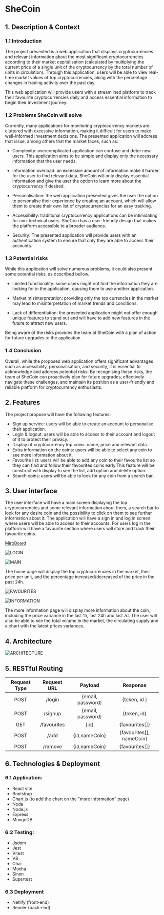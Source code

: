 # SheCoin

## 1. Description & Context

### 1.1 Introduction

The project presented is a web application that displays cryptocurrencies and relevant information about the most significant cryptocurrencies according to their market capitalisation (calculated by multiplying the current price of a single unit of the cryptocurrency by the total number of units in circulation). Through this application, users will be able to view real-time market values of top cryptocurrencies, along with the percentage changes in trading activity over the past day.

This web application will provide users with a streamlined platform to track their favourite cryptocurrencies daily and access essential information to begin their investment journey.

### 1.2 Problems SheCoin will solve

Currently, many applications for monitoring cryptocurrency markets are cluttered with excessive information, making it difficult for users to make well-informed investment decisions. The presented application will address that issue, among others that the market faces, such as:

- Complexity: overcomplicated application can confuse and deter new users. This application aims to be simple and display only the necessary information that the user needs.

- Information overload: an excessive amount of information make it harder for the user to find relevant data, SheCoin will only display essential information and give the user the option to learn more about the cryptocurrency if desired.

- Personalisation: the web application presented gives the user the option to personalise their experience by creating an account, which will allow them to create their own list of cryptocurrencies for an easy tracking.

- Accessibility: traditional cryptocurrency applications can be intimidating for non-technical users. SheCoin has a user-friendly design that makes the platform accessible to a broader audience.

- Security: The presented application will provide users with an authentication system to ensure that only they are able to access their accounts.

### 1.3 Potential risks

While this application will solve numerous problems, it could also present some potential risks, as described bellow.

- Limited functionality: some users might not find the information they are looking for in the application, causing them to use another application.

- Market misinterpretation: providing only the top currencies in the market may lead to misinterpretation of market trends and conditions.

- Lack of differentiation: the presented application might not offer enough unique features to stand out and will have to add new features in the future to attract new users.

Being aware of the risks provides the team at SheCoin with a plan of action for future upgrades to the application.

### 1.4 Conclusion

Overall, while the proposed web application offers significant advantages such as accessibility, personalisation, and security, it is essential to acknowledge and address potential risks. By recognising these risks, the team at SheCoin can proactively plan for future upgrades, effectively navigate these challenges, and maintain its position as a user-friendly and reliable platform for cryptocurrency enthusiasts.

## 2. Features

The project propose will have the following features:

- Sign up service: users will be able to create an account to personalise their application.
- Login & logout: users will be able to access to their account and logout of it to protect their privacy.
- Display of cryptocurrency top coins: name, price and relevant data.
- Extra information on the coins: users will be able to select any coin to see more information about it.
- Favourite list: users will be able to add any coin to their favourite list so they can find and follow their favourites coins early.This feature will be construct with display to see the list, add option and delete option.
- Search coins: users will be able to look for any coin from a search bar.

## 3. User interface

The user interface will have a main screen displaying the top cryptocurrencies and some relevant information about them, a search bar to look for any desire coin and the possibility to click on them to see further information about it. The application will have a sign in and log in screen where users will be able to access to their accounts. For users log in the platform will have a favourite section where users will store and track their favourite coins.

[MiroBoard](https://miro.com/welcomeonboard/bVNnWnRuT3d2RHZwNTc1RjEyb1BhS21wa0FqdVFMVTFXcFpkaDVHRVR4NDNyT2RDODlMNTFGbUowTGs4RzBobXwzNDU4NzY0NTg1NjgzNjUzNzgwfDI=?share_link_id=702235744300)

![LOGIN](./documentation/proposal/login.png)

![MAIN](./documentation/proposal/cryptocurrency.png)

The home page will display the top cryptocurrencies in the market, their price per unit, and the percentage increased/decreased of the price in the past 24h.

![FAVOURITES](./documentation/proposal/favourites.png)

![INFORMATION](./documentation/proposal/information.png)

The more information page will display more information about the coin, including the price variance in the last 1h, last 24h and last 7d. The user will also be able to see the total volume in the market, the circulating supply and a chart with the latest prices variances.

## 4. Architecture

![ARCHITECTURE](./documentation/proposal/architecture.png)

## 5. RESTful Routing

| Request Type | Request URL |      Payload      |         Response         |
| :----------: | :---------: | :---------------: | :----------------------: |
|     POST     |   /login    | {email, password} |       {token, id }       |
|     POST     |   /signup   | {email, password} |       {token, id}        |
|     GET      | /favourites |       {id}        |      {favourites[]}      |
|     POST     |    /add     |   {id,nameCoin}   | {favourites[], nameCoin} |
|     POST     |   /remove   |   {id,nameCoin}   |      {favourites[]}      |

## 6. Technologies & Deployment

### 6.1 Application:

- React vite
- Bootstrap
- Chart.js (to add the chart on the "more information" page)
- Node
- Node.js
- Express
- MongoDB

### 6.2 Testing:

- Jsdom
- Jest
- Vitest
- V8
- Chai
- Mocha
- Sinon
- Supertest

### 6.3 Deployment

- Netlify (front-end)
- Render (back-end)



